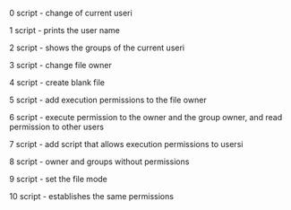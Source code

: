 0 script - change of current useri

1 script - prints the user name

2 script - shows the groups of the current useri

3 script - change file owner

4 script - create blank file

5 script - add execution permissions to the file owner

6 script - execute permission to the owner and the group owner, and read permission to other users

7 script - add script that allows execution permissions to usersi

8 script - owner and groups without permissions

9 script - set the file mode

10 script - establishes the same permissions
